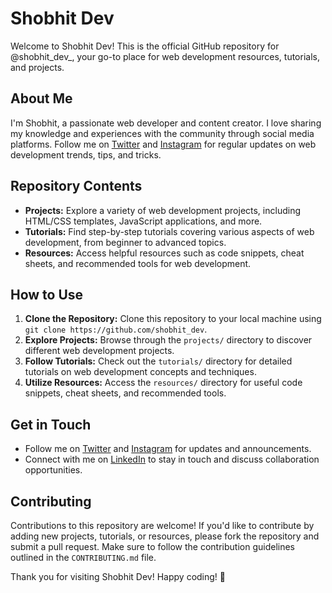# Shobhit Dev

Welcome to Shobhit Dev! This is the official GitHub repository for @shobhit_dev_, your go-to place for web development resources, tutorials, and projects.

## About Me
I'm Shobhit, a passionate web developer and content creator. I love sharing my knowledge and experiences with the community through social media platforms. Follow me on [Twitter](https://twitter.com/Shobhit_dev_) and [Instagram](https://www.instagram.com/shobhit_dev_/) for regular updates on web development trends, tips, and tricks.

## Repository Contents
- **Projects:** Explore a variety of web development projects, including HTML/CSS templates, JavaScript applications, and more.
- **Tutorials:** Find step-by-step tutorials covering various aspects of web development, from beginner to advanced topics.
- **Resources:** Access helpful resources such as code snippets, cheat sheets, and recommended tools for web development.

## How to Use
1. **Clone the Repository:** Clone this repository to your local machine using `git clone https://github.com/shobhit_dev`.
2. **Explore Projects:** Browse through the `projects/` directory to discover different web development projects.
3. **Follow Tutorials:** Check out the `tutorials/` directory for detailed tutorials on web development concepts and techniques.
4. **Utilize Resources:** Access the `resources/` directory for useful code snippets, cheat sheets, and recommended tools.

## Get in Touch
- Follow me on [Twitter](https://twitter.com/Shobhit_dev_) and [Instagram](https://www.instagram.com/shobhit_dev_) for updates and announcements.
- Connect with me on [LinkedIn](https://www.linkedin.com/in/shobhit-asthana-750732305/) to stay in touch and discuss collaboration opportunities.

## Contributing
Contributions to this repository are welcome! If you'd like to contribute by adding new projects, tutorials, or resources, please fork the repository and submit a pull request. Make sure to follow the contribution guidelines outlined in the `CONTRIBUTING.md` file.

Thank you for visiting Shobhit Dev! Happy coding! 🚀
